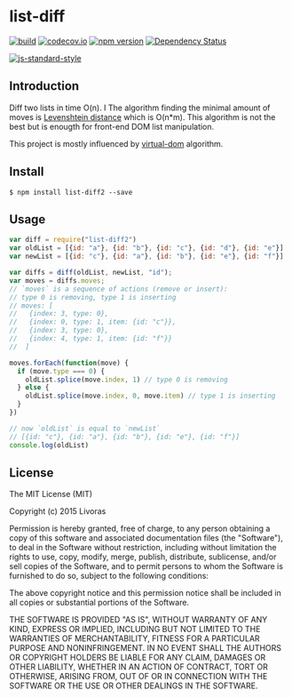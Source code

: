 list-diff 
=================

[![build](https://circleci.com/gh/livoras/list-diff/tree/master.png?style=shield)](https://circleci.com/gh/livoras/list-diff) [![codecov.io](https://codecov.io/github/livoras/list-diff/coverage.svg?branch=master)](https://codecov.io/github/livoras/list-diff?branch=master) [![npm version](https://badge.fury.io/js/list-diff2.svg)](https://badge.fury.io/js/list-diff2) [![Dependency Status](https://david-dm.org/livoras/list-diff.svg)](https://david-dm.org/livoras/list-diff) 

[![js-standard-style](https://cdn.rawgit.com/feross/standard/master/badge.svg)](https://github.com/feross/standard)

## Introduction

Diff two lists in time O(n). 
I
The algorithm finding the minimal amount of moves is [Levenshtein distance](https://en.wikipedia.org/wiki/Levenshtein_distance) which is O(n*m). This algorithm is not the best but is enougth for front-end DOM list manipulation. 

This project is mostly influenced by [virtual-dom](https://github.com/Matt-Esch/virtual-dom/blob/master/vtree/diff.js) algorithm.

## Install

    $ npm install list-diff2 --save

## Usage

```javascript
var diff = require("list-diff2")
var oldList = [{id: "a"}, {id: "b"}, {id: "c"}, {id: "d"}, {id: "e"}]
var newList = [{id: "c"}, {id: "a"}, {id: "b"}, {id: "e"}, {id: "f"}]

var diffs = diff(oldList, newList, "id"); 
var moves = diffs.moves;
// `moves` is a sequence of actions (remove or insert): 
// type 0 is removing, type 1 is inserting
// moves: [
//   {index: 3, type: 0},
//   {index: 0, type: 1, item: {id: "c"}}, 
//   {index: 3, type: 0}, 
//   {index: 4, type: 1, item: {id: "f"}}
//  ]

moves.forEach(function(move) {
  if (move.type === 0) {
    oldList.splice(move.index, 1) // type 0 is removing
  } else {
    oldList.splice(move.index, 0, move.item) // type 1 is inserting
  }
})

// now `oldList` is equal to `newList`
// [{id: "c"}, {id: "a"}, {id: "b"}, {id: "e"}, {id: "f"}]
console.log(oldList) 
```

## License 

The MIT License (MIT)

Copyright (c) 2015 Livoras

Permission is hereby granted, free of charge, to any person obtaining a copy
of this software and associated documentation files (the "Software"), to deal
in the Software without restriction, including without limitation the rights
to use, copy, modify, merge, publish, distribute, sublicense, and/or sell
copies of the Software, and to permit persons to whom the Software is
furnished to do so, subject to the following conditions:

The above copyright notice and this permission notice shall be included in all
copies or substantial portions of the Software.

THE SOFTWARE IS PROVIDED "AS IS", WITHOUT WARRANTY OF ANY KIND, EXPRESS OR
IMPLIED, INCLUDING BUT NOT LIMITED TO THE WARRANTIES OF MERCHANTABILITY,
FITNESS FOR A PARTICULAR PURPOSE AND NONINFRINGEMENT. IN NO EVENT SHALL THE
AUTHORS OR COPYRIGHT HOLDERS BE LIABLE FOR ANY CLAIM, DAMAGES OR OTHER
LIABILITY, WHETHER IN AN ACTION OF CONTRACT, TORT OR OTHERWISE, ARISING FROM,
OUT OF OR IN CONNECTION WITH THE SOFTWARE OR THE USE OR OTHER DEALINGS IN THE
SOFTWARE.
